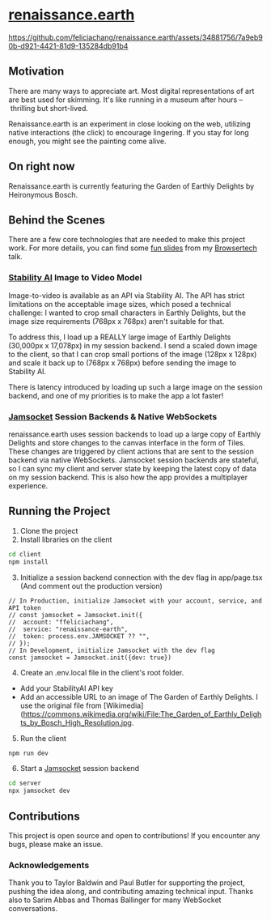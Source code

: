# [renaissance.earth](https://www.renaissance.earth/)


https://github.com/feliciachang/renaissance.earth/assets/34881756/7a9eb90b-d921-4421-81d9-135284db91b4



## Motivation

There are many ways to appreciate art. Most digital representations of art are best used for skimming. It's like running in a museum after hours – thrilling but short-lived.

Renaissance.earth is an experiment in close looking on the web, utilizing native interactions (the click) to encourage lingering. If you stay for long enough, you might see the painting come alive.

## On right now
Renaissance.earth is currently featuring the Garden of Earthly Delights by Heironymous Bosch.

## Behind the Scenes

There are a few core technologies that are needed to make this project work. For more details, you can find some [fun slides](https://tome.app/drifting-6af/constraints-creativity-clten4c0808ftoa613mq5c36z) from my [Browsertech](https://browsertech.com/nyc) talk. 

### [Stability AI](https://platform.stability.ai/docs/api-reference#tag/v2alphageneration/paths/~1v2alpha~1generation~1image-to-video/post) Image to Video Model
Image-to-video is available as an API via Stability AI. The API has strict limitations on the acceptable image sizes, which posed a technical challenge: I wanted to crop small characters in Earthly Delights, but the image size requirements (768px x 768px) aren't suitable for that.

To address this, I load up a REALLY large image of Earthly Delights (30,000px x 17,078px) in my session backend. I send a scaled down image to the client, so that I can crop small portions of the image (128px x 128px) and scale it back up to (768px x 768px) before sending the image to Stability AI.

There is latency introduced by loading up such a large image on the session backend, and one of my priorities is to make the app a lot faster!

### [Jamsocket](https://docs.jamsocket.com/) Session Backends & Native WebSockets
renaissance.earth uses session backends to load up a large copy of Earthly Delights and store changes to the canvas interface in the form of Tiles. These changes are triggered by client actions that are sent to the session backend via native WebSockets. Jamsocket session backends are stateful, so I can sync my client and server state by keeping the latest copy of data on my session backend. This is also how the app provides a multiplayer experience.

## Running the Project

1. Clone the project
2. Install libraries on the client
```bash
cd client
npm install
```
3. Initialize a session backend connection with the dev flag in app/page.tsx
(And comment out the production version)
```tsx
// In Production, initialize Jamsocket with your account, service, and API token
// const jamsocket = Jamsocket.init({
//  account: "ffeliciachang",
//  service: "renaissance-earth",
//  token: process.env.JAMSOCKET ?? "",
// });
// In Development, initialize Jamsocket with the dev flag
const jamsocket = Jamsocket.init({dev: true})
```
4. Create an .env.local file in the client's root folder.
- Add your StabilityAI API key
- Add an accessible URL to an image of The Garden of Earthly Delights. I use the original file from [Wikimedia](https://commons.wikimedia.org/wiki/File:The_Garden_of_Earthly_Delights_by_Bosch_High_Resolution.jpg.
5. Run the client
```bash
npm run dev
```
6. Start a [Jamsocket](https://docs.jamsocket.com/) session backend
```bash
cd server
npx jamsocket dev
```

## Contributions
This project is open source and open to contributions! If you encounter any bugs, please make an issue.

### Acknowledgements
Thank you to Taylor Baldwin and Paul Butler for supporting the project, pushing the idea along, and contributing amazing technical input. Thanks also to Sarim Abbas and Thomas Ballinger for many WebSocket conversations.
